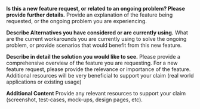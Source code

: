 **Is this a new feature request, or related to an ongoing problem? Please provide further details.**
Provide an explanation of the feature being requested, or the ongoing problem you are experiencing.

**Describe Alternatives you have considered or are currently using.**
What are the current workarounds you are currently using to solve the ongoing problem, or provide scenarios that would benefit from this new feature.

**Describe in detail the solution you would like to see.**
Please provide a comprehensive overview of the feature you are requesting. For a new feature request, please provide the relevance or importance of the feature. Additional resources will be very beneficial to support your claim (real world applications or existing usage)

**Additional Content**
Provide any relevant resources to support your claim (screenshot, test-cases, mock-ups, design pages, etc).
